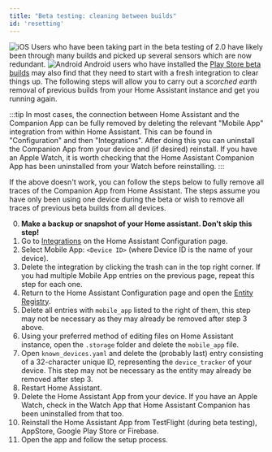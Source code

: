 ```yaml
---
title: "Beta testing: cleaning between builds"
id: 'resetting'
---
```


![iOS](/assets/iOS.svg) Users who have been taking part in the beta testing of 2.0 have likely been through many builds and picked up several sensors which are now redundant. ![Android](/assets/android.svg) Android users who have installed the [Play Store beta builds](https://play.google.com/apps/testing/io.homeassistant.companion.android) may also find that they need to start with a fresh integration to clear things up.  The following steps will allow you to carry out a _scorched earth_ removal of previous builds from your Home Assistant instance and get you running again.

:::tip
In most cases, the connection between Home Assistant and the Companion App can be fully removed by deleting the relevant "Mobile App" integration from within Home Assistant. This can be found in "Configuration" and then "Integrations". After doing this you can uninstall the Companion App from your device and (if desired) reinstall. If you have an Apple Watch, it is worth checking that the Home Assistant Companion App has been uninstalled from your Watch before reinstalling.
:::

If the above doesn't work, you can follow the steps below to fully remove all traces of the Companion App from Home Assistant. The steps assume you have only been using one device during the beta or wish to remove all traces of previous beta builds from all devices.

0.  **Make a backup or snapshot of your Home assistant. Don't skip this step!**
1.  Go to [Integrations](https://my.home-assistant.io/redirect/integrations/) on the Home Assistant Configuration page.
2.  Select Mobile App: `<Device ID>` (where Device ID is the name of your device).
3.  Delete the integration by clicking the trash can in the top right corner. If you had multiple Mobile App entries on the previous page, repeat this step for each one.
4.  Return to the Home Assistant Configuration page and open the [Entity Registry](https://my.home-assistant.io/redirect/entities/).
5.  Delete all entries with `mobile_app` listed to the right of them, this step may not be necessary as they may already be removed after step 3 above.
6.  Using your preferred method of editing files on Home Assistant instance, open the `.storage` folder and delete the `mobile_app` file.
7.  Open `known_devices.yaml` and delete the (probably last) entry consisting of a 32-character unique ID, representing the `device_tracker` of your device. This step may not be necessary as the entity may already be removed after step 3.
8.  Restart Home Assistant.
9.  Delete the Home Assistant App from your device. If you have an Apple Watch, check in the Watch App that Home Assistant Companion has been uninstalled from that too.
10. Reinstall the Home Assistant App from TestFlight (during beta testing), AppStore, Google Play Store or Firebase.
11. Open the app and follow the setup process.
